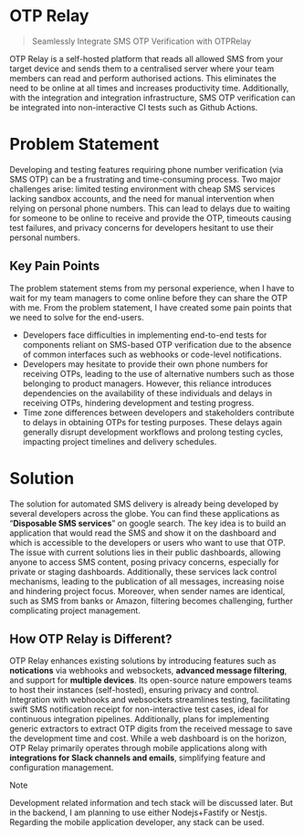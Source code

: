 # OTP Relay

> Seamlessly Integrate SMS OTP Verification with OTPRelay

OTP Relay is a self-hosted platform that reads all allowed SMS from your target device and sends them to a centralised server where your team members can read and perform authorised actions. This eliminates the need to be online at all times and increases productivity time. Additionally, with the integration and integration infrastructure, SMS OTP verification can be integrated into non-interactive CI tests such as Github Actions.

# Problem Statement

Developing and testing features requiring phone number verification (via SMS OTP) can be a frustrating and time-consuming process.  Two major challenges arise: limited testing environment with cheap SMS services lacking sandbox accounts, and the need for manual intervention when relying on personal phone numbers. This can lead to delays due to waiting for someone to be online to receive and provide the OTP, timeouts causing test failures, and privacy concerns for developers hesitant to use their personal numbers.

## Key Pain Points

The problem statement stems from my personal experience, when I have to wait for my team managers to come online before they can share the OTP with me. From the problem statement, I have created some pain points that we need to solve for the end-users.
- Developers face difficulties in implementing end-to-end tests for components reliant on SMS-based OTP verification due to the absence of common interfaces such as webhooks or code-level notifications.
- Developers may hesitate to provide their own phone numbers for receiving OTPs, leading to the use of alternative numbers such as those belonging to product managers. However, this reliance introduces dependencies on the availability of these individuals and delays in receiving OTPs, hindering development and testing progress.
- Time zone differences between developers and stakeholders contribute to delays in obtaining OTPs for testing purposes. These delays again generally disrupt development workflows and prolong testing cycles, impacting project timelines and delivery schedules.

# Solution

The solution for automated SMS delivery is already being developed by several developers across the globe. You can find these applications as “**Disposable SMS services**” on google search. The key idea is to build an application that would read the SMS and show it on the dashboard and which is accessible to the developers or users who want to use that OTP.
The issue with current solutions lies in their public dashboards, allowing anyone to access SMS content, posing privacy concerns, especially for private or staging dashboards. Additionally, these services lack control mechanisms, leading to the publication of all messages, increasing noise and hindering project focus. Moreover, when sender names are identical, such as SMS from banks or Amazon, filtering becomes challenging, further complicating project management.

## How OTP Relay is Different?

OTP Relay enhances existing solutions by introducing features such as **notications** via webhooks and websockets, **advanced message filtering**, and support for **multiple devices**. Its open-source nature empowers teams to host their instances (self-hosted), ensuring privacy and control.
Integration with webhooks and websockets streamlines testing, facilitating swift SMS notification receipt for non-interactive test cases, ideal for continuous integration pipelines. Additionally, plans for implementing generic extractors to extract OTP digits from the received message to save the development time and cost.
While a web dashboard is on the horizon, OTP Relay primarily operates through mobile applications along with **integrations for Slack channels and emails**, simplifying feature and configuration management.

> [!NOTE]
> Development related information and tech stack will be discussed later. But in the backend, I am planning to use either Nodejs+Fastify or Nestjs. Regarding the mobile application developer, any stack can be used.
